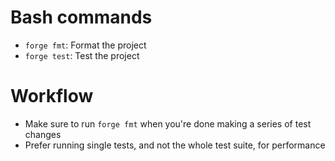 # Bash commands
- `forge fmt`: Format the project
- `forge test`: Test the project

# Workflow
- Make sure to run `forge fmt` when you're done making a series of test changes
- Prefer running single tests, and not the whole test suite, for performance
